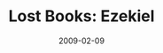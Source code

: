 ---
layout: media
category: media
series: "Lost Books"
title: "Lost Books: Ezekiel"
date: 2009-02-09
description: "Brian Tome discusses being faithful in the midst of changing times."
video: "https://s3.amazonaws.com/crossroadsvideomessages/LostBooks5.mp4"
video-poster: "https://www.crossroads.net/uploadedfiles/LostBooks5-still.jpg"
---